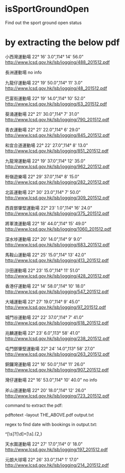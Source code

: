 # isSportGroundOpen
Find out the sport ground open status

# by extracting the below pdf
小西灣運動場
22° 16' 3.0",114° 14' 56.0"
http://www.lcsd.gov.hk/lsb/jogging/488_201512.pdf

長洲運動場
no info

九龍仔運動場
22° 19' 50.0",114° 11' 3.0"
http://www.lcsd.gov.hk/lsb/jogging/48_201512.pdf

巴富街運動場
22° 19' 14.0",114° 10' 52.0"
http://www.lcsd.gov.hk/lsb/jogging/63_201512.pdf

葵涌運動場
22° 21' 30.0",114° 7' 31.0"
http://www.lcsd.gov.hk/lsb/jogging/790_201512.pdf

青衣運動場
22° 21' 22.0",114° 6' 29.0"
http://www.lcsd.gov.hk/lsb/jogging/845_201512.pdf

和宜合道運動場
22° 22' 27.0",114° 8' 13.0"
http://www.lcsd.gov.hk/lsb/jogging/851_201512.pdf

九龍灣運動場
22° 19' 37.0",114° 12' 35.0"
http://www.lcsd.gov.hk/lsb/jogging/962_201512.pdf

粉嶺遊樂場
22° 29' 37.0",114° 8' 15.0"
http://www.lcsd.gov.hk/lsb/jogging/282_201512.pdf

北區運動場
22° 30' 23.0",114° 7' 50.0"
http://www.lcsd.gov.hk/lsb/jogging/309_201512.pdf

西貢鄧肇堅運動場
22° 23' 1.0",114° 16' 24.0"
http://www.lcsd.gov.hk/lsb/jogging/375_201512.pdf

將軍澳運動場
22° 18' 44.0",114° 15' 49.0"
http://www.lcsd.gov.hk/lsb/jogging/1060_201512.pdf

深水埗運動場
22° 20' 14.0",114° 9' 9.0"
http://www.lcsd.gov.hk/lsb/jogging/683_201512.pdf

馬鞍山運動場
22° 25' 15.0",114° 13' 42.0"
http://www.lcsd.gov.hk/lsb/jogging/413_201512.pdf

沙田運動場
22° 23' 15.0",114° 11' 51.0"
http://www.lcsd.gov.hk/lsb/jogging/428_201512.pdf

香港仔運動場
22° 14' 58.0",114° 10' 18.0"
http://www.lcsd.gov.hk/lsb/jogging/547_201512.pdf

大埔運動場
22° 27' 19.0",114° 9' 45.0"
http://www.lcsd.gov.hk/lsb/jogging/97_201512.pdf

城門谷運動場
22° 22' 37.0",114° 7' 41.0"
http://www.lcsd.gov.hk/lsb/jogging/618_201512.pdf

兆麟運動場
22° 23' 6.0",113° 58' 41.0"
http://www.lcsd.gov.hk/lsb/jogging/238_201512.pdf

屯門鄧肇堅運動場
22° 24' 14.0",113° 58' 27.0"
http://www.lcsd.gov.hk/lsb/jogging/263_201512.pdf

銅鑼灣運動場
22° 16' 50.0",114° 11' 26.0"
http://www.lcsd.gov.hk/lsb/jogging/907_201512.pdf

灣仔運動場
22° 16' 53.0",114° 10' 40.0"
no info

斧山道運動場
22° 20' 18.0",114° 12' 26.0"
http://www.lcsd.gov.hk/lsb/jogging/723_201512.pdf

command to extract the pdf:

pdftotext -layout THE_ABOVE.pdf output.txt

regex to find date with bookings in output.txt:

^[\s]?[\d]+[\s].{2,}

天水圍運動場
22° 27' 17.0",114° 0' 18.0"
http://www.lcsd.gov.hk/lsb/jogging/197_201512.pdf

元朗大球場
22° 26' 33.0",114° 1' 17.0"
http://www.lcsd.gov.hk/lsb/jogging/214_201512.pdf


